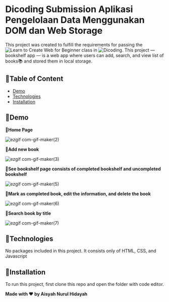 # Dicoding Submission Aplikasi Pengelolaan Data Menggunakan DOM dan Web Storage

This project was created to fulfill the requirements for passing the ![Learn to Create Web for Beginner](https://www.dicoding.com/academies/315) class in ![Dicoding](https://www.dicoding.com/). This project — bookshelf app — is a web app where users can add, search, and view list of books📚 and stored them in local storage.

## 🎯Table of Content
* [Demo](#demo)
* [Technologies](#technologies)
* [Installation](#installation)

## 🎯Demo

📌**Home Page**

![ezgif com-gif-maker(2)](https://user-images.githubusercontent.com/68186227/131250304-9526c3c5-7c14-4791-b5d8-c2c7f94cc821.gif)


📌**Add new book**

![ezgif com-gif-maker(3)](https://user-images.githubusercontent.com/68186227/131250380-72a9b177-6bf0-4d57-9be8-f04c3e298e83.gif)

📌**See bookshelf page consists of completed bookshelf and uncompleted bookshelf**

![ezgif com-gif-maker(5)](https://user-images.githubusercontent.com/68186227/131250439-3060783d-f30b-4db6-9f72-552632259ab8.gif)

📌**Mark as completed book, edit the information, and delete the book**

![ezgif com-gif-maker(6)](https://user-images.githubusercontent.com/68186227/131250511-a00970cd-2360-422d-b6aa-e38331c7ab8b.gif)

📌**Search book by title**

![ezgif com-gif-maker(7)](https://user-images.githubusercontent.com/68186227/131250559-fc811a17-b566-4c32-ac3c-42d0f0d4cd08.gif)

## 🎯Technologies

No packages included in this project. It consists only of HTML, CSS, and Javascript

## 🎯Installation

To run this project, first clone this repo and open the folder with code editor.

**Made with ❤️ by Aisyah Nurul Hidayah**
